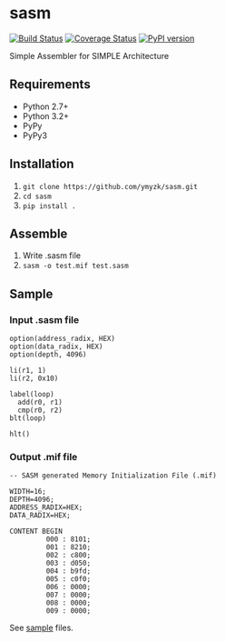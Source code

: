 sasm
====

[![Build Status](https://travis-ci.org/ymyzk/sasm.svg?branch=master)](https://travis-ci.org/ymyzk/sasm)
[![Coverage Status](https://coveralls.io/repos/ymyzk/sasm/badge.png?branch=master)](https://coveralls.io/r/ymyzk/sasm?branch=master)
[![PyPI version](https://badge.fury.io/py/sasm.svg)](http://badge.fury.io/py/sasm)

Simple Assembler for SIMPLE Architecture

Requirements
------------
* Python 2.7+
* Python 3.2+
* PyPy
* PyPy3

Installation
------------
1. `git clone https://github.com/ymyzk/sasm.git`
2. `cd sasm`
3. `pip install .`

Assemble
--------
1. Write .sasm file
2. `sasm -o test.mif test.sasm`

Sample
------
### Input .sasm file
```
option(address_radix, HEX)
option(data_radix, HEX)
option(depth, 4096)

li(r1, 1)
li(r2, 0x10)

label(loop)
  add(r0, r1)
  cmp(r0, r2)
blt(loop)

hlt()
```

### Output .mif file
```
-- SASM generated Memory Initialization File (.mif)

WIDTH=16;
DEPTH=4096;
ADDRESS_RADIX=HEX;
DATA_RADIX=HEX;

CONTENT BEGIN
         000 : 8101;
         001 : 8210;
         002 : c800;
         003 : d050;
         004 : b9fd;
         005 : c0f0;
         006 : 0000;
         007 : 0000;
         008 : 0000;
         009 : 0000;
```

See [sample](sample) files.
